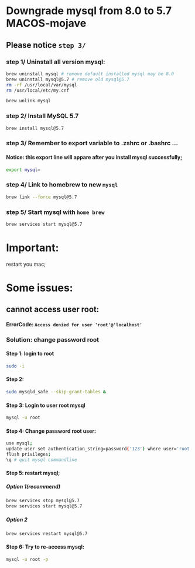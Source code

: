 # Downgrade mysql from 8.0 to 5.7 MACOS-mojave
## Please notice `step 3/`
### step 1/ Uninstall all version mysql:
```sh
brew uninstall mysql # remove default installed mysql may be 8.0
brew uninstall mysql@5.7 # remove old mysql@5.7
rm -rf /usr/local/var/mysql
rm /usr/local/etc/my.cnf

brew unlink mysql
```
### step 2/ Install MySQL 5.7
```sh
brew install mysql@5.7
```
### step 3/ Remember to export variable to .zshrc or .bashrc ...
#### Notice: this export line will appare after you install mysql successfully;
``` sh
export mysql=
```
### step 4/ Link to homebrew to new `mysql`
```sh
brew link --force mysql@5.7
```
### step 5/ Start mysql with `home brew`
```sh
brew services start mysql@5.7
```
# Important: 
restart you mac;

# Some issues:
## cannot access user root:
#### ErrorCode: `Access denied for user 'root'@'localhost' `
### Solution: change password root
#### Step 1: login to root
```sh
sudo -i
```
#### Step 2: 
```sh
sudo mysqld_safe --skip-grant-tables &
```
#### Step 3: Login to user root mysql
```sh
mysql -u root
```

#### Step 4: Change password root user:
```sh
use mysql;
update user set authentication_string=password('123') where user='root';
flush privileges;
\q # quit mysql commandline
```
#### Step 5: restart mysql;
##### Option 1(recommend)
```sh
brew services stop mysql@5.7
brew services start mysql@5.7
```
##### Option 2
```sh
brew services restart mysql@5.7
```
#### Step 6: Try to re-access mysql:
```sh
mysql -u root -p
```
